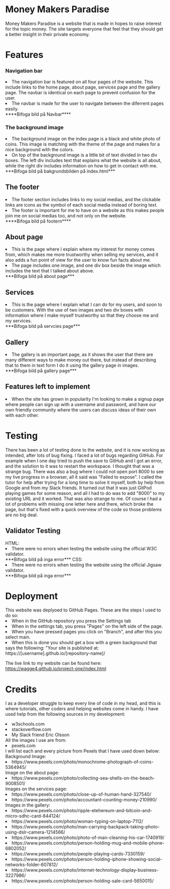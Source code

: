 <h1> Money Makers Paradise</h1>
Money Makers Paradise is a website that is made in hopes to raise interest for the topic money.
 The site targets everyone that feel
 that they should get a better insight
 in their private economy.

 <h1>Features</h1>
 <h3>Navigation bar</h3>
<li>The navigation bar is featured on all four pages of the website. This include links to the home page, about page, services page and the gallery page. The navbar is identical on each page to prevent confusion for the user.</li>
<li>The navbar is made for the user to navigate between the diferrent pages easily.</li>
****Bifoga bild på Navbar****

<h3>The background image</h3>
<li>The background image on the index page is a black and white photo of coins. This image is matching with the theme of the page and makes for a nice background with the colors. </li>
<li>On top of the background image is a little bit of text divided in two div boxes. 
The left div includes text that explains what the website is all about, while the right div includes information on how to get in contact with me. </li>
***Bifoga bild på bakgrundsbilden på index.html***

<h2>The footer</h2>
<li>The footer section includes links to my social medias, and the clickable links are icons as the symbol of each social media instead of boring text.</li>
<li>The footer is important for me to have on a website as this makes people join me on social medias too, and not only on the website.</li>
****Bifoga bild på footern****

<h2>About page</h2>
<li>This is the page where I explain where my interest for money comes from, which makes me more trustworthy when selling my services, and it also adds a fun point of view for the user to know fun facts about me.</li>
<li>The page includes one image, and one div box beside the image which includes the text that I talked about above.</li>
***Bifoga bild på about page***

<h2>Services</h2>
<li>This is the page where I explain what I can do for my users, and soon to be customers. With the use of two images and two div boxes with information where I make myself trustworthy so that they choose me and my services.</li>
***Bifoga bild på servcies page***

<h2>Gallery</h2>
<li>The gallery is an important page, as it shows the user that there are many different ways to make money out there, but instead of describing that to them in text form I do it using the gallery page in images.</li>
***Bifoga bild på gallery page***

<h2>Features left to implement</h2>
<li>When the site has grown in popularity I'm looking to make a signup page where people can sign up with a username and password, and have our own friendly community where the users can discuss ideas of their own with each other.</li>


<h1>Testing</h1>
There has been a lot of testing done to the website, and it is now working as intended, after lots of bug fixing.
I faced a lot of bugs regarding GitHub. For example when I one day tried to push the save to GitHub and I got an error, and the solution to it was to restart the workspace. I thought that was a strange bug.
There was also a bug where I could not open port 8000 to see my live progress in a browser, all it said was "Failed to expose". I called the tutor for help after trying for a long time to solve it myself, both by help from Google and from my Slack friends. It turned out that it was just GitPod playing games for some reason, and all I had to do was to add "8000" to my existing URL and it worked. That was also strange to me.
Of course I had a lot of problems with missing one letter here and there, which broke the page, but that's fixed with a quick overview of the code so those problems are no big deal.

<h2>Validator Testing</h2>
HTML:
<li>There were no errors when testing the website using the official W3C validator.</li>
***Bifoga bild på inga error***
CSS:
<li>There were no errors when testing the website using the official Jigsaw validator.</li>
***Bifoga bild på inga error***


<h1>Deployment</h1>
This website was deplyoed to GitHub Pages. These are the steps I used to do so:
<li>When in the GitHub repository you press the Settings tab</li>
<li>When in the settings tab, you press "Pages" on the left side of the page.</li>
<li>When you have pressed pages you click on "Branch", and after this you select main. </li>
<li>When this is done you should get a box with a green background that says the following: "Your site is published at: https://[username].github.io/[repository-name]/</li>

The live link to my website can be found here: https://wagge4.github.io/project-one/index.html


<h1>Credits</h1>

I as a developer struggle to keep every line of code in my head, and this is where tutorials, other coders and helping websites come in handy.
I have used help from the following sources in my development:
<li>w3schools.com</li>
<li>stackoverflow.com</li>
<li>My Slack friend Eric Olsson</li>
All the images I use are from:
<li>pexels.com</li>
I will list each and every picture from Pexels that I have used down below:
Background Image: 
<li>https://www.pexels.com/photo/monochrome-photograph-of-coins-5364945/</li> 
Image on the about page:
<li>https://www.pexels.com/photo/collecting-sea-shells-on-the-beach-9008501/</li> 
Images on the services page:
<li>https://www.pexels.com/photo/close-up-of-human-hand-327540/</li> 
<li>https://www.pexels.com/photo/accountant-counting-money-210990/</li> 
Images in the gallery:
<li>https://www.pexels.com/photo/ripple-etehereum-and-bitcoin-and-micro-sdhc-card-844124/</li> 
<li>https://www.pexels.com/photo/woman-typing-on-laptop-7112/</li> 
<li>https://www.pexels.com/photo/man-carrying-backpack-taking-photo-using-dslr-camera-1214566/</li> 
<li>https://www.pexels.com/photo/photo-of-man-cleaning-his-car-1740919/</li> 
<li>https://www.pexels.com/photo/person-holding-mug-and-mobile-phone-6802052/</li> 
<li>https://www.pexels.com/photo/people-playing-cards-7330159/</li> 
<li>https://www.pexels.com/photo/person-holding-iphone-showing-social-networks-folder-607812/</li> 
<li>https://www.pexels.com/photo/internet-technology-display-business-3227986/</li> 
<li>https://www.pexels.com/photo/person-holding-sale-card-5650015/</li>  
